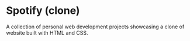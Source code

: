 # Spotify (clone)
A collection of personal web development projects showcasing a clone of website built with HTML and CSS.
